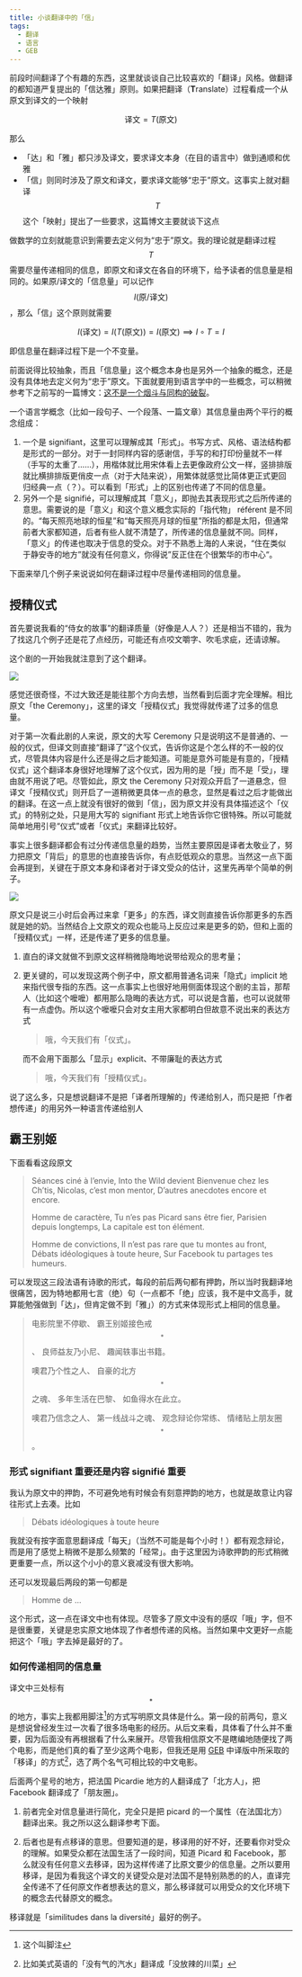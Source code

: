 ```yaml
---
title: 小谈翻译中的「信」
tags:
  - 翻译
  - 语言
  - GEB
---
```


前段时间翻译了个有趣的东西，这里就谈谈自己比较喜欢的「翻译」风格。做翻译的都知道严复提出的「信达雅」原则。如果把翻译（**T**ranslate）过程看成一个从原文到译文的一个映射

$$
\text{译文}=T(\text{原文})
$$

那么

- 「达」和「雅」都只涉及译文，要求译文本身（在目的语言中）做到通顺和优雅
- 「信」则同时涉及了原文和译文，要求译文能够“忠于”原文。这事实上就对翻译 $$T$$ 这个「映射」提出了一些要求，这篇博文主要就谈下这点

做数学的立刻就能意识到需要去定义何为“忠于”原文。我的理论就是翻译过程 $$T$$ 需要尽量传递相同的信息，即原文和译文在各自的环境下，给予读者的信息量是相同的。如果原/译文的「信息量」可以记作 $$I(\text{原/译文})$$ ，那么「信」这个原则就需要

$$
I(\text{译文})=I\bigl(T(\text{原文})\bigr)=I(\text{原文})\implies I\circ T=I
$$

即信息量在翻译过程下是一个不变量。

前面说得比较抽象，而且「信息量」这个概念本身也是另外一个抽象的概念，还是没有具体地去定义何为“忠于”原文。下面就要用到语言学中的一些概念，可以稍微参考下之前写的一篇博文：[这不是一个烟斗与同构的破裂](/2017/01/10/ceci-nest-pas-une-pipe)。

一个语言学概念（比如一段句子、一个段落、一篇文章）其信息量由两个平行的概念组成：

1. 一个是 signifiant，这里可以理解成其「形式」。书写方式、风格、语法结构都是形式的一部分。对于一封同样内容的感谢信，手写的和打印份量就不一样（手写的太重了……），用楷体就比用宋体看上去更像政府公文一样，竖排排版就比横排排版更俏皮一点（对于大陆来说），用繁体就感觉比简体更正式更回归经典一点（？）。可以看到「形式」上的区别也传递了不同的信息量。
2. 另外一个是 signifié，可以理解成其「意义」，即抛去其表现形式之后所传递的意思。需要说的是「意义」和这个意义概念实际的「指代物」 référent 是不同的。“每天照亮地球的恒星”和“每天照亮月球的恒星”所指的都是太阳，但通常前者大家都知道，后者有些人就不清楚了，所传递的信息量就不同。同样，「意义」的传递也取决于信息的受众。对于不熟悉上海的人来说，“住在类似于静安寺的地方”就没有任何意义，你得说”反正住在个很繁华的市中心“。

下面来举几个例子来说说如何在翻译过程中尽量传递相同的信息量。

## 授精仪式

首先要说我看的“侍女的故事”的翻译质量（好像是人人？）还是相当不错的，我为了找这几个例子还是花了点经历，可能还有点咬文嚼字、吹毛求疵，还请谅解。

这个剧的一开始我就注意到了这个翻译。

![](/assets/images/2018/09/translation_more.png)

感觉还很奇怪，不过大致还是能往那个方向去想，当然看到后面才完全理解。相比原文「the Ceremony」，这里的译文「授精仪式」我觉得就传递了过多的信息量。

对于第一次看此剧的人来说，原文的大写 Ceremony 只是说明这不是普通的、一般的仪式，但译文则直接“翻译了”这个仪式，告诉你这是个怎么样的不一般的仪式，尽管具体内容是什么还是得之后才能知道。可能是意外可能是有意的，「授精仪式」这个翻译本身很好地理解了这个仪式，因为用的是「授」而不是「受」，理由就不用说了吧。尽管如此，原文 the Ceremony 只对观众开启了一道悬念，但译文「授精仪式」则开启了一道稍微更具体一点的悬念，显然是看过之后才能做出的翻译。在这一点上就没有很好的做到「信」，因为原文并没有具体描述这个「仪式」的特别之处，只是用大写的 signifiant 形式上地告诉你它很特殊。所以可能就简单地用引号“仪式”或者「仪式」来翻译比较好。

事实上很多翻译都会有过分传递信息量的趋势，当然主要原因是译者太敬业了，努力把原文「背后」的意思的也直接告诉你，有点贬低观众的意思。当然这一点下面会再提到，关键在于原文本身和译者对于译文受众的估计，这里先再举个简单的例子。

![](/assets/images/2018/09/translation_more2.png)

原文只是说三小时后会再过来拿「更多」的东西，译文则直接告诉你那更多的东西就是她的奶。当然结合上文原文的观众也能马上反应过来是更多的奶，但和上面的「授精仪式」一样，还是传递了更多的信息量。

1. 直白的译文就做不到原文这样稍微隐晦地说带给观众的思考量；

2. 更关键的，可以发现这两个例子中，原文都用普通名词来「隐式」implicit 地来指代很专指的东西。这一点事实上也很好地用侧面体现这个剧的主旨，那帮人（比如这个嚒嚒）都用那么隐晦的表达方式，可以说是含蓄，也可以说就带有一点虚伪。所以这个嚒嚒只会对女主用大家都明白但故意不说出来的表达方式

   > 哦，今天我们有「仪式」。

   而不会用下面那么「显示」explicit、不带廉耻的表达方式

   > 哦，今天我们有「授精仪式」。

说了这么多，只是想说翻译不是把「译者所理解的」传递给别人，而只是把「作者想传递」的用另外一种语言传递给别人

## 霸王别姬

下面看看这段原文

> Séances ciné à l’envie,
> Into the Wild devient Bienvenue chez les Ch’tis,
> Nicolas, c’est mon mentor,
> D’autres anecdotes encore et encore. 
>
> Homme de caractère,
> Tu n’es pas Picard sans être fier,
> Parisien depuis longtemps,
> La capitale est ton élément.
>
> Homme de convictions,
> Il n’est pas rare que tu montes au front,
> Débats idéologiques à toute heure,
> Sur Facebook tu partages tes humeurs.

可以发现这三段法语有诗歌的形式，每段的前后两句都有押韵，所以当时我翻译地很痛苦，因为特地都用七言（绝）句（一点都不「绝」应该，我不是中文高手，就算能勉强做到「达」，但肯定做不到「雅」）的方式来体现形式上相同的信息量。

> 电影院里不停歇、
> 霸王别姬接色戒$$^*$$、
> 良师益友乃小尼、
> 趣闻轶事出书籍。
>
> 噢君乃个性之人、
> 自豪的北方$$^*$$之魂、
> 多年生活在巴黎、
> 如鱼得水在此立。
>
> 噢君乃信念之人、
> 第一线战斗之魂、
> 观念辩论你常练、
> 情绪贴上朋友圈$$^*$$。

### 形式 signifiant 重要还是内容 signifié 重要

我认为原文中的押韵，不可避免地有时候会有刻意押韵的地方，也就是故意让内容往形式上去凑。比如

> Débats idéologiques à toute heure

我就没有按字面意思翻译成「每天」（当然不可能是每个小时！）都有观念辩论，而是用了感觉上稍微不是那么频繁的「经常」。由于这里因为诗歌押韵的形式稍微更重要一点，所以这个小小的意义衰减没有很大影响。

还可以发现最后两段的第一句都是

> Homme de ...

这个形式，这一点在译文中也有体现。尽管多了原文中没有的感叹「哦」字，但不是很重要，关键是忠实原文地体现了作者想传递的风格。当然如果中文更好一点能把这个「哦」字去掉是最好的了。

### 如何传递相同的信息量

译文中三处标有$$^*$$的地方，事实上我都用脚注[^1]的方式写明原文具体是什么。第一段的前两句，意义是想说曾经发生过一次看了很多场电影的经历。从后文来看，具体看了什么并不重要，因为后面没有再根据看了什么来展开。尽管我相信原文不是瞎编地随便找了两个电影，而是他们真的看了至少这两个电影，但我还是用 [GEB](/2017/01/10/ceci-nest-pas-une-pipe) 中译版中所采取的「移译」的方式[^2]，选了两个名气可相比较的中文电影。

后面两个星号的地方，把法国 Picardie 地方的人翻译成了「北方人」，把 Facebook 翻译成了「朋友圈」。

1. 前者完全对信息量进行简化，完全只是把 picard 的一个属性（在法国北方）翻译出来。我之所以这么翻译参考下面。

2. 后者也是有点移译的意思。但要知道的是，移译用的好不好，还要看你对受众的理解。如果受众都在法国生活了一段时间，知道 Picard 和 Facebook，那么就没有任何意义去移译，因为这样传递了比原文要少的信息量。之所以要用移译，是因为看我这个译文的关键受众是对法国不是特别熟悉的的人，直译完全传递不了任何原文作者想表达的意义，那么移译就可以用受众的文化环境下的概念去代替原文的概念。

移译就是「similitudes dans la diversité」最好的例子。

[^1]: 这个叫脚注
[^2]: 比如美式英语的「没有气的汽水」翻译成「没放辣的川菜」
